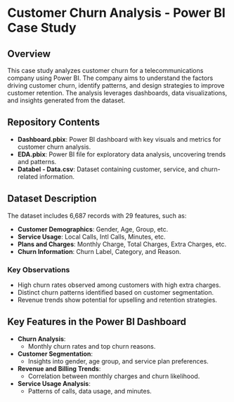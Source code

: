 # Customer Churn Analysis - Power BI Case Study

## Overview
This case study analyzes customer churn for a telecommunications company using Power BI. The company aims to understand the factors driving customer churn, identify patterns, and design strategies to improve customer retention. The analysis leverages dashboards, data visualizations, and insights generated from the dataset.

## Repository Contents
- **Dashboard.pbix**: Power BI dashboard with key visuals and metrics for customer churn analysis.
- **EDA.pbix**: Power BI file for exploratory data analysis, uncovering trends and patterns.
- **Databel - Data.csv**: Dataset containing customer, service, and churn-related information.

## Dataset Description
The dataset includes 6,687 records with 29 features, such as:
- **Customer Demographics**: Gender, Age, Group, etc.
- **Service Usage**: Local Calls, Intl Calls, Minutes, etc.
- **Plans and Charges**: Monthly Charge, Total Charges, Extra Charges, etc.
- **Churn Information**: Churn Label, Category, and Reason.

### Key Observations
- High churn rates observed among customers with high extra charges.
- Distinct churn patterns identified based on customer segmentation.
- Revenue trends show potential for upselling and retention strategies.

## Key Features in the Power BI Dashboard
- **Churn Analysis**:
  - Monthly churn rates and top churn reasons.
- **Customer Segmentation**:
  - Insights into gender, age group, and service plan preferences.
- **Revenue and Billing Trends**:
  - Correlation between monthly charges and churn likelihood.
- **Service Usage Analysis**:
  - Patterns of calls, data usage, and minutes.

